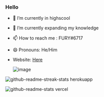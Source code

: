### Hello

- 🔭 I’m currently in highscool
- 🌱 I’m currently expanding my knowledge
- 📫 How to reach me : FURY#6717
- 😄 Pronouns: He/Him
- Website: [Here]([https://itsmefury.codes](https://kacktide.github.io/Personal-Website/))



   ![image](https://github.com/Kacktide/Kacktide/assets/70317531/d496e8e8-67f0-46a8-a008-4cd2ddb9226a)

![github-readme-streak-stats herokuapp](https://github.com/Kacktide/Kacktide/assets/70317531/c38958c8-5d52-464a-8677-03b4db88c02c)

![github-readme-stats vercel](https://github.com/Kacktide/Kacktide/assets/70317531/6dbfab33-324d-4d25-842a-f82e75a7d24f)
